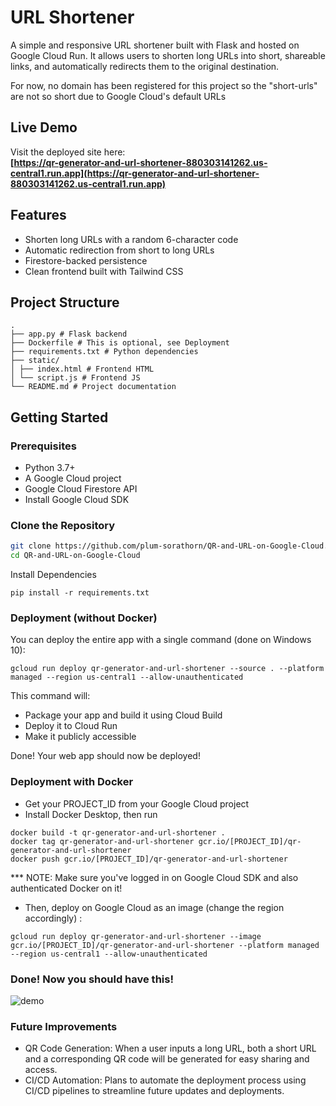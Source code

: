 # URL Shortener

A simple and responsive URL shortener built with Flask and hosted on Google Cloud Run. It allows users to shorten long URLs into short, shareable links, and automatically redirects them to the original destination.

For now, no domain has been registered for this project so the "short-urls" are not so short due to Google Cloud's default URLs

## Live Demo

Visit the deployed site here:  
**[https://qr-generator-and-url-shortener-880303141262.us-central1.run.app](https://qr-generator-and-url-shortener-880303141262.us-central1.run.app)**

## Features

- Shorten long URLs with a random 6-character code
- Automatic redirection from short to long URLs
- Firestore-backed persistence
- Clean frontend built with Tailwind CSS

## Project Structure
```
. 
├── app.py # Flask backend
├── Dockerfile # This is optional, see Deployment
├── requirements.txt # Python dependencies 
├── static/ 
│ ├── index.html # Frontend HTML 
│ └── script.js # Frontend JS 
└── README.md # Project documentation
```

## Getting Started

### Prerequisites

- Python 3.7+
- A Google Cloud project 
- Google Cloud Firestore API
- Install Google Cloud SDK

### Clone the Repository

```bash
git clone https://github.com/plum-sorathorn/QR-and-URL-on-Google-Cloud.git
cd QR-and-URL-on-Google-Cloud
```

Install Dependencies

```
pip install -r requirements.txt
```

### Deployment (without Docker)

You can deploy the entire app with a single command (done on Windows 10):

```
gcloud run deploy qr-generator-and-url-shortener --source . --platform managed --region us-central1 --allow-unauthenticated
```

This command will:
- Package your app and build it using Cloud Build
- Deploy it to Cloud Run
- Make it publicly accessible

Done! Your web app should now be deployed!

### Deployment with Docker

- Get your PROJECT_ID from your Google Cloud project
- Install Docker Desktop, then run

```
docker build -t qr-generator-and-url-shortener .
docker tag qr-generator-and-url-shortener gcr.io/[PROJECT_ID]/qr-generator-and-url-shortener
docker push gcr.io/[PROJECT_ID]/qr-generator-and-url-shortener
```
*** NOTE: Make sure you've logged in on Google Cloud SDK and also authenticated Docker on it!

- Then, deploy on Google Cloud as an image (change the region accordingly) :

```
gcloud run deploy qr-generator-and-url-shortener --image gcr.io/[PROJECT_ID]/qr-generator-and-url-shortener --platform managed --region us-central1 --allow-unauthenticated
```

### Done! Now you should have this!

![demo](gifs/demo.gif)

### Future Improvements

- QR Code Generation: When a user inputs a long URL, both a short URL and a corresponding QR code will be generated for easy sharing and access.
- CI/CD Automation: Plans to automate the deployment process using CI/CD pipelines to streamline future updates and deployments.
